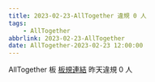 ```yaml
---
title: 2023-02-23-AllTogether 違規 0 人
tags:
    - AllTogether
abbrlink: 2023-02-23-AllTogether
date: AllTogether-2023-02-23 12:00:00
---
```

AllTogether 板 [板規連結](https://www.ptt.cc/bbs/AllTogether/M.1643211430.A.5FB.html)
昨天違規 0 人

